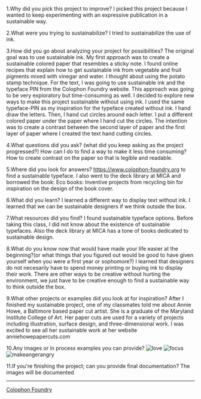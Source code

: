 1.Why did you pick this project to improve?
I picked this project because I wanted to keep experimenting with an expressive publication in a sustainable way.

2.What were you trying to sustainabilize?
I tried to sustainabilize the use of ink.

3.How did you go about analyzing your project for possibilities?
The original goal was to use sustainable ink. My first approach was to create a sustainable colored paper that resembles a sticky note. I found online recipes that explain how to get sustainable ink from vegetable and fruit pigments mixed with vinegar and water. I thought about using the potato stamp technique.
For the text, I was going to use sustainable ink and the typeface PIN from the Colophon Foundry website. This approach was going to be very exploratory but time-consuming as well. 
I decided to explore new ways to make this project sustainable without using ink. I used the same typeface-PIN as my inspiration for the typeface created without ink. I hand draw the letters. Then, I hand cut circles around each letter. I put a different colored paper under the paper where I hand cut the circles. The intention was to create a contrast between the second layer of paper and the first layer of paper where I created the text hand cutting circles.

4.What questions did you ask? (what did you keep asking as the project progressed?)
How can I do to find a way to make it less time consuming?
How to create contrast on the paper so that is legible and readable.

5.Where did you look for answers?
https://www.colophon-foundry.org to find a  sustainable typeface. I also went to the deck library at MICA and borrowed the book: Eco books: Inventive projects from recycling bin for inspiration on the design of the book cover.

6.What did you learn?
I learned a different way to display text without ink. I learned that we can be sustainable designers if we think outside the box.

7.What resources did you find?
I found sustainable typeface options. Before taking this class, I did not know about the existence of sustainable typefaces. Also the deck library at MICA has a tone of books dedicated to sustainable design.

8.What do you know now that would have made your life easier at the beginning?(or what things that you figured out would be good to have given yourself when you were a first year or sophomore?)
I learned that designers do not necesarily have to spend money printing or buying ink to display their work. There are other ways to be creative without hurting the environment, we just have to be creative enough to find a sustainable way to think outside the box. 

9.What other projects or examples did you look at for inspiration?
After I finished my sustainable project, one of my classmates told me about Annie Howe, a Baltimore based paper cut artist. She is a graduate of the Maryland Institute College of Art. Her paper cuts are used for a variety of projects including illustration, surface design, and three-dimensional work. I was excited to see all her sustainable work at her website anniehowepapercuts.com 

10.Any images or in process examples you can provide?
![love](https://user-images.githubusercontent.com/42852840/57157818-be3ec580-6daf-11e9-85f9-ff1e51700662.jpg)
![focus](https://user-images.githubusercontent.com/42852840/57158061-6eacc980-6db0-11e9-9c9d-25bce218f0a0.jpg)
![makeangerangry](https://user-images.githubusercontent.com/42852840/57158067-71a7ba00-6db0-11e9-9886-fd618d218832.jpg)


11.If you're finishing the project; can you provide final documentation?
The images will be documented 




---




[Colophon Foundry](https://www.colophon-foundry.org)

